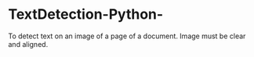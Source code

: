 # TextDetection-Python-
 To detect text on an image of a page of a document. Image must be clear and aligned.
